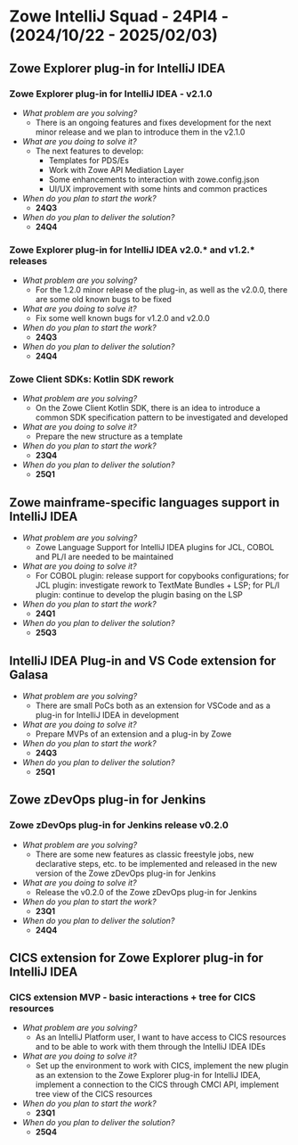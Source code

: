 # Zowe IntelliJ Squad - 24PI4 - (2024/10/22 - 2025/02/03)

## Zowe Explorer plug-in for IntelliJ IDEA

### Zowe Explorer plug-in for IntelliJ IDEA - v2.1.0
- _What problem are you solving?_
    - There is an ongoing features and fixes development for the next minor release and we plan to introduce them in the v2.1.0
- _What are you doing to solve it?_
    - The next features to develop:
      - Templates for PDS/Es
      - Work with Zowe API Mediation Layer
      - Some enhancements to interaction with zowe.config.json
      - UI/UX improvement with some hints and common practices
- _When do you plan to start the work?_
    - **24Q3**
- _When do you plan to deliver the solution?_
    - **24Q4**
 
### Zowe Explorer plug-in for IntelliJ IDEA v2.0.* and v1.2.* releases
- _What problem are you solving?_
    - For the 1.2.0 minor release of the plug-in, as well as the v2.0.0, there are some old known bugs to be fixed
- _What are you doing to solve it?_
    - Fix some well known bugs for v1.2.0 and v2.0.0
- _When do you plan to start the work?_
    - **24Q3**
- _When do you plan to deliver the solution?_
    - **24Q4**

### Zowe Client SDKs: Kotlin SDK rework
- _What problem are you solving?_
    - On the Zowe Client Kotlin SDK, there is an idea to introduce a common SDK specification pattern to be investigated and developed
- _What are you doing to solve it?_
    - Prepare the new structure as a template
- _When do you plan to start the work?_
    - **23Q4**
- _When do you plan to deliver the solution?_
    - **25Q1**

## Zowe mainframe-specific languages support in IntelliJ IDEA
- _What problem are you solving?_
    - Zowe Language Support for IntelliJ IDEA plugins for JCL, COBOL and PL/I are needed to be maintained
- _What are you doing to solve it?_
    - For COBOL plugin: release support for copybooks configurations; for JCL plugin: investigate rework to TextMate Bundles + LSP; for PL/I plugin: continue to develop the plugin basing on the LSP
- _When do you plan to start the work?_
    - **24Q1**
- _When do you plan to deliver the solution?_
    - **25Q3**

## IntelliJ IDEA Plug-in and VS Code extension for Galasa
- _What problem are you solving?_
    - There are small PoCs both as an extension for VSCode and as a plug-in for IntelliJ IDEA in development
- _What are you doing to solve it?_
    - Prepare MVPs of an extension and a plug-in by Zowe
- _When do you plan to start the work?_
    - **24Q3**
- _When do you plan to deliver the solution?_
    - **25Q1**

## Zowe zDevOps plug-in for Jenkins

### Zowe zDevOps plug-in for Jenkins release v0.2.0
- _What problem are you solving?_
    - There are some new features as classic freestyle jobs, new declarative steps, etc. to be implemented and released in the new version of the Zowe zDevOps plug-in for Jenkins
- _What are you doing to solve it?_
    - Release the v0.2.0 of the Zowe zDevOps plug-in for Jenkins
- _When do you plan to start the work?_
    - **23Q1**
- _When do you plan to deliver the solution?_
    - **24Q4**

## CICS extension for Zowe Explorer plug-in for IntelliJ IDEA

### CICS extension MVP - basic interactions + tree for CICS resources
- _What problem are you solving?_
    - As an IntelliJ Platform user, I want to have access to CICS resources and to be able to work with them through the
IntelliJ IDEA IDEs
- _What are you doing to solve it?_
    - Set up the environment to work with CICS, implement the new plugin as an extension to the Zowe Explorer plug-in for IntelliJ IDEA, implement a connection to the CICS through CMCI API, implement tree view of the CICS resources
- _When do you plan to start the work?_
    - **23Q1**
- _When do you plan to deliver the solution?_
    - **25Q4**
